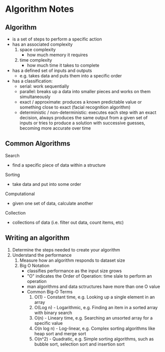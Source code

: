 # Algorithm Notes

## Algorithm

- is a set of steps to perform a specific action
- has an associated complexity
    1. space complexity
       - how much memory it requires
    2. time complexity
       - how much time it takes to complete
- has a defined set of inputs and outputs
  - e.g. takes data and puts them into a specific order
- has a classification:
  - serial: work sequentially
  - parallel: breaks up a data into smaller pieces and works on them simultaneously
  - exact / approximate: produces a known predictable value or something close to exact (facial recognition algorithm)
  - deterministic / non-deterministic: executes each step with an exact decision, always produces the same output from a given set of inputs or tries to produce a solution with successive guesses, becoming more accurate over time

## Common Algorithms

Search

- find a specific piece of data within a structure
  
Sorting

- take data and put into some order
  
Computational

- given one set of data, calculate another
  
Collection

- collections of data (i.e. filter out data, count items, etc)

## Writing an algorithm

1. Determine the steps needed to create your algorithm
2. Understand the performance
   1. Measure how an algorithm responds to dataset size
   2. Big O Notation
      - classifies performance as the input size grows
      - "O" indicates the Order of Operation: time slale to perform an operation
      - man algorithms and data sctructures have more than one O value
      - Common Big-O Terms
        1. O(1) - Constant time, e.g. Looking up a single element in an array
        2. O(Log n) - Logarithmic, e.g. Finding an item in a sorted array with binary search
        3. O(n) - Lineary time, e.g. Searching an unsorted array for a specific value
        4. O(n log n) - Log-linear, e.g. Complex sorting algorithms like heap sort and merge sort
        5. O(n^2) - Quadratic, e.g. Simple sorting algorithms, such as bubble sort, selection sort and insertion sort
